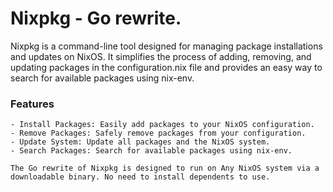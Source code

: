 # Nixpkg - Go rewrite.

Nixpkg is a command-line tool designed for managing package installations and updates on NixOS. It simplifies the process of adding, removing, and updating packages in the configuration.nix file and provides an easy way to search for available packages using nix-env.

### Features

    - Install Packages: Easily add packages to your NixOS configuration.
    - Remove Packages: Safely remove packages from your configuration.
    - Update System: Update all packages and the NixOS system.
    - Search Packages: Search for available packages using nix-env.

    The Go rewrite of Nixpkg is designed to run on Any NixOS system via a downloadable binary. No need to install dependents to use.
